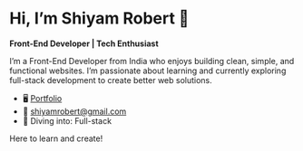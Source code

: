 # Hi, I’m Shiyam Robert 👋  
**Front-End Developer | Tech Enthusiast**  

I’m a Front-End Developer from India who enjoys building clean, simple, and functional websites. I’m passionate about learning and currently exploring full-stack development to create better web solutions.  

- 🖥️ [Portfolio](https://shiyam.vercel.app/)  
- 📧 [shiyamrobert@gmail.com](mailto:shiyamrobert@gmail.com)  
- 🌱 Diving into: Full-stack  

Here to learn and create!
